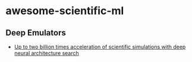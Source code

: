 # awesome-scientific-ml

## Deep Emulators
* [Up to two billion times acceleration of scientific simulations with deep neural architecture search](https://arxiv.org/abs/2001.08055?fbclid=IwAR3_9k5xyru1XZnJO0HRTddyDwQ4dxAqPGzc7fDJ08V7c6BBS2H6kkEHeoc)

